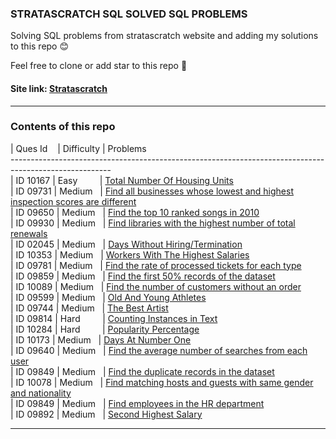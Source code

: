 ### STRATASCRATCH SQL SOLVED SQL PROBLEMS

Solving SQL problems from stratascratch website and adding my solutions to this repo 😊

Feel free to clone or add star to this repo  🌱



#### Site link: [Stratascratch](https://platform.stratascratch.com/coding)  

---


### Contents of this repo



| Ques Id&nbsp;&nbsp;&nbsp;&nbsp;| Difficulty | Problems <br />
-------------------------------------------------------------------------------------------------------<br />
| ID 10167 | Easy&nbsp;&nbsp;&nbsp;&nbsp;&nbsp;&nbsp;&nbsp;&nbsp; | [Total Number Of Housing Units](./Easy/Total%20Number%20Of%20Housing%20Units.sql)<br />
| ID 09731 | Medium&nbsp;&nbsp; | [Find all businesses whose lowest and highest inspection scores are different](./Medium/Find%20all%20businesses%20whose%20lowest%20and%20highest%20inspection%20scores%20are%20different.sql)<br />
| ID 09650 | Medium&nbsp;&nbsp; | [Find the top 10 ranked songs in 2010](./Medium/Find%20the%20top%2010%20ranked%20songs%20in%202010.sql)<br />
| ID 09930 | Medium&nbsp;&nbsp; | [Find libraries with the highest number of total renewals](./Medium/Find%20libraries%20with%20the%20highest%20number%20of%20total%20renewals.sql)<br />
| ID 02045 | Medium&nbsp;&nbsp; | [Days Without Hiring/Termination](./Medium/Days%20Without%20Hiring%2C%20Termination.sql)<br />
| ID 10353 | Medium&nbsp;&nbsp; | [Workers With The Highest Salaries](./Medium/Workers%20With%20The%20Highest%20Salaries.sql)<br />
| ID 09781 | Medium&nbsp;&nbsp; | [Find the rate of processed tickets for each type](./Medium/Find%20the%20rate%20of%20processed%20tickets%20for%20each%20type.sql)<br />
| ID 09859 | Medium&nbsp;&nbsp; | [Find the first 50% records of the dataset](./Medium/Find%20the%20first%2050%25%20records%20of%20the%20dataset.sql)<br />
| ID 10089 | Medium&nbsp;&nbsp; | [Find the number of customers without an order](./Medium/Find%20the%20number%20of%20customers%20without%20an%20order.sql)<br />
| ID 09599 | Medium&nbsp;&nbsp; | [Old And Young Athletes](./Medium/Old%20And%20Young%20Athletes.sql)<br />
| ID 09744 | Medium&nbsp;&nbsp; | [The Best Artist](./Medium/The%20Best%20Artist.sql)<br />
| ID 09814 | Hard&nbsp;&nbsp;&nbsp;&nbsp;&nbsp;&nbsp;&nbsp;&nbsp; | [Counting Instances in Text](./Hard/Counting%20Instances%20in%20Text.sql)<br />
| ID 10284 | Hard&nbsp;&nbsp;&nbsp;&nbsp;&nbsp;&nbsp;&nbsp;&nbsp; | [Popularity Percentage](./Hard/Popularity%20Percentage.sql)<br />
| ID 10173 | Medium&nbsp;&nbsp; | [Days At Number One](./Medium/Days%20At%20Number%20One.sql)<br />
| ID 09640 | Medium&nbsp;&nbsp; | [Find the average number of searches from each user](./Medium/Find%20the%20average%20number%20of%20searches%20from%20each%20user.sql)<br />
| ID 09849 | Medium&nbsp;&nbsp; | [Find the duplicate records in the dataset](./Medium/Find%20the%20duplicate%20records%20in%20the%20dataset.sql)<br />
| ID 10078 | Medium&nbsp;&nbsp; | [Find matching hosts and guests with same gender and nationality](./Medium/Find%20matching%20hosts%20and%20guests%20in%20a%20way%20that%20they%20are%20both%20of%20the%20same%20gender%20and%20nationality.sql)<br />
| ID 09849 | Medium&nbsp;&nbsp; | [Find employees in the HR department](./Medium/Find%20employees%20in%20the%20HR%20department.sql)<br />
| ID 09892 | Medium&nbsp;&nbsp; | [Second Highest Salary](./Medium/Second%20Highest%20Salary.sql)<br />

---